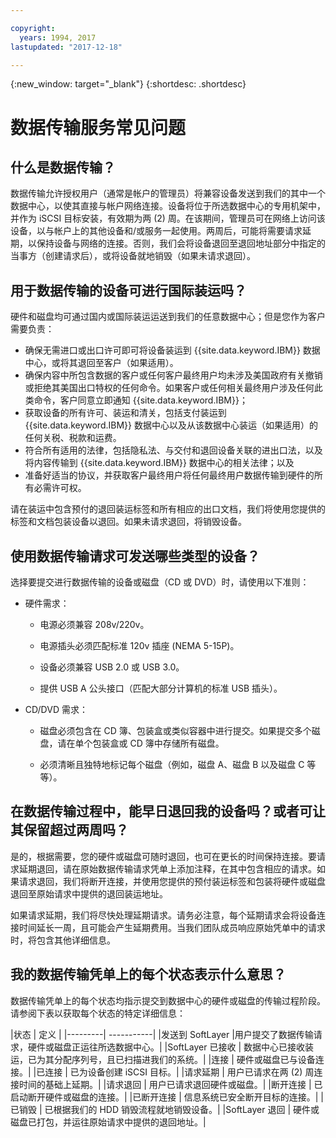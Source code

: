 ```yaml
---

copyright:
  years: 1994, 2017
lastupdated: "2017-12-18"

---
```

{:new_window: target="_blank"}
{:shortdesc: .shortdesc}

# 数据传输服务常见问题

## 什么是数据传输？

数据传输允许授权用户（通常是帐户的管理员）将兼容设备发送到我们的其中一个数据中心，以使其直接与帐户网络连接。设备将位于所选数据中心的专用机架中，并作为 iSCSI 目标安装，有效期为两 (2) 周。在该期间，管理员可在网络上访问该设备，以与帐户上的其他设备和/或服务一起使用。两周后，可能将需要请求延期，以保持设备与网络的连接。否则，我们会将设备退回至退回地址部分中指定的当事方（创建请求后），或将设备就地销毁（如果未请求退回）。


## 用于数据传输的设备可进行国际装运吗？

硬件和磁盘均可通过国内或国际装运运送到我们的任意数据中心；但是您作为客户需要负责：

- 确保无需进口或出口许可即可将设备装运到 {{site.data.keyword.IBM}} 数据中心，或将其退回至客户（如果适用）。
- 确保内容中所包含数据的客户或任何客户最终用户均未涉及美国政府有关撤销或拒绝其美国出口特权的任何命令。如果客户或任何相关最终用户涉及任何此类命令，客户同意立即通知 {{site.data.keyword.IBM}}；
- 获取设备的所有许可、装运和清关，包括支付装运到 {{site.data.keyword.IBM}} 数据中心以及从该数据中心装运（如果适用）的任何关税、税款和运费。
- 符合所有适用的法律，包括隐私法、与交付和退回设备关联的进出口法，以及将内容传输到 {{site.data.keyword.IBM}} 数据中心的相关法律；以及
- 准备好适当的协议，并获取客户最终用户将任何最终用户数据传输到硬件的所有必需许可权。

请在装运中包含预付的退回装运标签和所有相应的出口文档，我们将使用您提供的标签和文档包装设备以退回。如果未请求退回，将销毁设备。


## 使用数据传输请求可发送哪些类型的设备？
选择要提交进行数据传输的设备或磁盘（CD 或 DVD）时，请使用以下准则：

- 硬件需求：
   - 电源必须兼容 208v/220v。

   - 电源插头必须匹配标准 120v 插座 (NEMA 5-15P)。

   - 设备必须兼容 USB 2.0 或 USB 3.0。

   - 提供 USB A 公头接口（匹配大部分计算机的标准 USB 插头）。
 
- CD/DVD 需求：

   - 磁盘必须包含在 CD 簿、包装盒或类似容器中进行提交。如果提交多个磁盘，请在单个包装盒或 CD 簿中存储所有磁盘。

   - 必须清晰且独特地标记每个磁盘（例如，磁盘 A、磁盘 B 以及磁盘 C 等等）。
   
## 在数据传输过程中，能早日退回我的设备吗？或者可让其保留超过两周吗？ 

是的，根据需要，您的硬件或磁盘可随时退回，也可在更长的时间保持连接。要请求延期退回，请在原始数据传输请求凭单上添加注释，在其中包含相应的请求。如果请求退回，我们将断开连接，并使用您提供的预付装运标签和包装将硬件或磁盘退回至原始请求中提供的退回装运地址。 

如果请求延期，我们将尽快处理延期请求。请务必注意，每个延期请求会将设备连接时间延长一周，且可能会产生延期费用。当我们团队成员响应原始凭单中的请求时，将包含其他详细信息。
   
## 我的数据传输凭单上的每个状态表示什么意思？

数据传输凭单上的每个状态均指示提交到数据中心的硬件或磁盘的传输过程阶段。请参阅下表以获取每个状态的特定详细信息：

|状态 	| 定义
|
|---------| -----------|
|发送到 SoftLayer 	|用户提交了数据传输请求，硬件或磁盘正运往所选数据中心。|
|SoftLayer 已接收 |	数据中心已接收装运，已为其分配序列号，且已扫描进我们的系统。|
|连接 |	硬件或磁盘已与设备连接。|
|已连接 |	已为设备创建 iSCSI 目标。|
|请求延期 |	用户已请求在两 (2) 周连接时间的基础上延期。|
|请求退回 | 用户已请求退回硬件或磁盘。|
|断开连接 |	已启动断开硬件或磁盘的连接。|
|已断开连接 |	信息系统已安全断开目标的连接。|
|已销毁 | 已根据我们的 HDD 销毁流程就地销毁设备。|
|SoftLayer 退回 |	硬件或磁盘已打包，并运往原始请求中提供的退回地址。|

